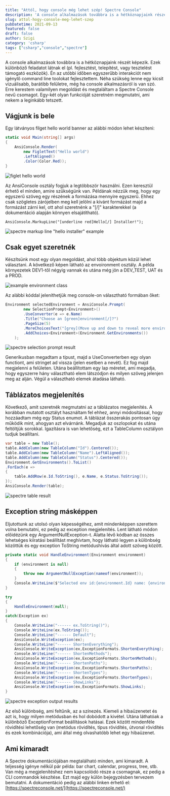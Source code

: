 ```yaml
---
title: "Attól, hogy console még lehet szép! Spectre Console"
description: 'A console alkalmazások továbbra is a hétköznapjaink részét képezik. Ezek különböző feladatot látnak el és megjelenítésük is lehet esztétikus.'
slug: attol-hogy-console-meg-lehet-szep
pubDatetime: 2021-09-13
featured: false
draft: false
author: Szigi
category: 'csharp'
tags: ["csharp","console","spectre"]
---
```


A console alkalmazások továbbra is a hétköznapjaink részét képezik. Ezek különböző feladatot látnak el (pl. fejlesztést, telepítést, vagy tesztelést támogató eszközök). Én az utóbbi időben egyszerűbb interakciót nem igénylő command line toolokat fejlesztettem. Néha szükség lenne egy kicsit vizuálisabb, barátibb felületre, még ha console alkalmazásról is van szó. Erre kerestem valamilyen megoldást és megtaláltam a Spectre Console nevű csomagot. Egy-két olyan funkcióját szeretném megmutatni, ami nekem a leginkább tetszett.

## Vágjunk is bele

Egy látványos filget hello world banner az alábbi módon lehet készíteni:

``` csharp
static void Main(string[] args)
{
    AnsiConsole.Render(
        new FigletText("Hello world")
        .LeftAligned()
        .Color(Color.Red));
}
```

![figlet hello world](https://dotnetsziget.wordpress.com/wp-content/uploads/2021/09/image.png?w=798)

Az AnsiConsole osztály fogjuk a legtöbbször használni. Ezen keresztül érhető el minden, amire szükségünk van. Példának nézzük meg, hogy egy egyszerű szöveg egy részének a formázása mennyire egyszerű. Ehhez csak szögletes zárójelben meg kell jelölni a kívánt formázást majd a formázást zárni kel, ott ahol szeretnénk a "\[/\]" karakterekkel (a dokumentáció alapján könnyen elsajátítható).

```
AnsiConsole.MarkupLine("[underline red]Hello[/] Installer!");
```

![spectre markup line "hello installer" example](https://dotnetsziget.wordpress.com/wp-content/uploads/2021/09/image-3.png?w=596)

## Csak egyet szeretnék

Készítsünk most egy olyan megoldást, ahol több objektum közül lehet választani. A következő képen látható az envoironment osztály. A példa környezetek DEV1-től négyig vannak és utána még jön a DEV\_TEST, UAT és a PROD.

![example environment class ](https://dotnetsziget.wordpress.com/wp-content/uploads/2021/09/image-2.png?w=710)

Az alábbi kóddal jeleníthetjük meg console-on választható formában őket:

``` csharp
Environment selectedEnvironment = AnsiConsole.Prompt(
        new SelectionPrompt<Environment>()
        .UseConverter(e => e.Name)
        .Title("Choose an [green]environment[/]?")
        .PageSize(5)
        .MoreChoicesText("[grey](Move up and down to reveal more environment)[/]")
        .AddChoices<Environment>(Environment.GetEnvironments())
    );
```

![spectre selection prompt result](https://dotnetsziget.wordpress.com/wp-content/uploads/2021/09/image-4.png?w=1024)

Generikusban megadtam a típust, majd a UseConverterben egy olyan functiont, ami stringet ad vissza (jelen esetben a nevét). Ez fog majd megjelenni a felületen. Utána beállítottam egy lap méretet, ami megadja, hogy egyszerre hány választható elem látszódjon és milyen szöveg jelenjen meg az alján. Végül a választható elemek átadása látható.

## Táblázatos megjelenítés

Következő, amit szeretnék megmutatni az a táblázatos megjelenítés. A korábban mutatott osztályt használtam fel ehhez, annyi módosítással, hogy hozzáadtam még egy Status enumot. A táblázat összerakás pontosan úgy működik mint, ahogyan azt elvárnánk. Megadjuk az oszlopokat és utána feltöltjük sorokkal. Igazításra is van lehetőség, ezt a TableColumn osztályon tudjuk beállítani.

``` csharp
var table = new Table();
table.AddColumn(new TableColumn("Id").Centered());
table.AddColumn(new TableColumn("Name").LeftAligned());
table.AddColumn(new TableColumn("Status").Centered());
Environment.GetEnvironments().ToList()
.ForEach(e =>
{
    table.AddRow(e.Id.ToString(), e.Name, e.Status.ToString());
});
AnsiConsole.Render(table);
```

![spectre table result](https://dotnetsziget.wordpress.com/wp-content/uploads/2021/09/image-5.png?w=367)

## Exception string másképpen

Eljutottunk az utolsó olyan képességéhez, amit mindenképpen szerettem volna bemutatni, ez pedig az exception megjelenítés. Lent látható módon előidézünk egy ArgumentNullException-t. Alatta lévő kódban az összes lehetséges kiíratási beállítást meghívtam, hogy látható legyen a különbség közöttük és egy exception ToString metódushívás által adott szöveg között.

``` csharp
private static void HandleEnvironment(Environment environment)
{
    if (environment is null)
    {
        throw new ArgumentNullException(nameof(environment));
    }
    Console.WriteLine($"Selected env id:{environment.Id} name: {environment.Name}");
}
```

``` csharp
try
{
    HandleEnvironment(null);
}
catch(Exception ex)
{
    Console.WriteLine("------ ex.ToString()");
    Console.WriteLine(ex.ToString());
    Console.WriteLine("------ Default");
    AnsiConsole.WriteException(ex);
    Console.WriteLine("------ ShortenEverything");
    AnsiConsole.WriteException(ex,ExceptionFormats.ShortenEverything);
    Console.WriteLine("------ ShortenMethods");
    AnsiConsole.WriteException(ex,ExceptionFormats.ShortenMethods);
    Console.WriteLine("------ ShortenPaths");
    AnsiConsole.WriteException(ex,ExceptionFormats.ShortenPaths);
    Console.WriteLine("------ ShortenTypes");
    AnsiConsole.WriteException(ex,ExceptionFormats.ShortenTypes);
    Console.WriteLine("------ ShowLinks");
    AnsiConsole.WriteException(ex,ExceptionFormats.ShowLinks);
}
```

![spectre exception output results](https://dotnetsziget.wordpress.com/wp-content/uploads/2021/09/image-6.png?w=1024)

Az első különbség, ami feltűnik, az a színezés. Kiemeli a hibaüzenetet és azt is, hogy milyen metódusban és hol dobódott a kivétel. Utána láthatóak a különböző ExceptionFormat beállítások hatásai. Ezek között mindenféle rövidítési lehetőség van (metódus rövidítés, típus rövidítés, útvonal rövidítés és ezek kombinációja), ami által még olvashatóbb lehet egy hibaüzenet.

## Ami kimaradt

A Spectre dokumentációjában megtalálható minden, ami kimaradt. A teljesség igénye nélkül pár példa: bar chart, calendar, progress, tree, stb. Van még a megjelenítéshez nem kapcsolódó része a csomagnak, ez pedig a CLI commandok készítése. Ezt majd egy külön bejegyzésben tervezem bemutatni. A dokumentáció pedig az alábbi linken érhető el: [https://spectreconsole.net/](https://spectreconsole.net/)
